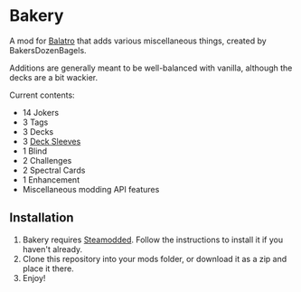# Bakery

A mod for [Balatro](https://www.playbalatro.com/) that adds various miscellaneous things, created by BakersDozenBagels.

Additions are generally meant to be well-balanced with vanilla, although the decks are a bit wackier.

Current contents:

- 14 Jokers
- 3 Tags
- 3 Decks
- 3 [Deck Sleeves](https://github.com/larswijn/CardSleeves)
- 1 Blind
- 2 Challenges
- 2 Spectral Cards
- 1 Enhancement
- Miscellaneous modding API features

## Installation

1. Bakery requires [Steamodded](https://github.com/Steamodded/smods). Follow the instructions to install it if you haven't already.
2. Clone this repository into your mods folder, or download it as a zip and place it there.
3. Enjoy!